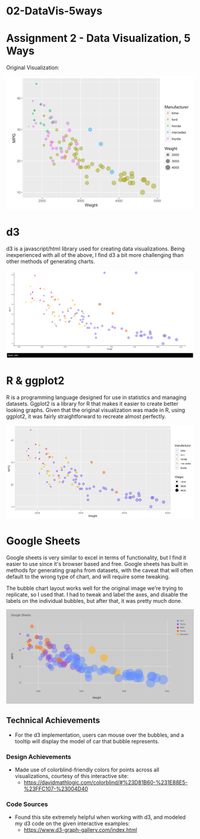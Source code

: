 # 02-DataVis-5ways

Assignment 2 - Data Visualization, 5 Ways  
===
Original Visualization:

![original](img/original.png)

# d3

d3 is a javascript/html library used for creating data visualizations. Being inexperienced with all of the above, I find d3 a bit more challenging than other methods of generating charts.

![d3](img/d3.png)

# R & ggplot2

R is a programming language designed for use in statistics and managing datasets. Ggplot2 is a library for R that makes it easier to create better looking graphs. Given that the original visualization was made in R, using ggplot2, it was fairly straightforward to recreate almost perfectly.

![r&ggplot2](img/r&ggplot2.png)

# Google Sheets

Google sheets is very similar to excel in terms of functionality, but I find it easier to use since it's browser based and free. Google sheets has built in methods fpr generating graphs from datasets, with the caveat that will often default to the wrong type of chart, and will require some tweaking.

The bubble chart layout works well for the original image we're trying to replicate, so I used that. I had to tweak and label the axes, and disable the labels on the individual bubbles, but after that, it was pretty much done.

![googlesheets](img/googlesheets.png)

## Technical Achievements
- For the d3 implementation, users can mouse over the bubbles, and a tooltip will display the model of car that bubble represents.

### Design Achievements
- Made use of colorblind-friendly colors for points across all visualizations, courtesy of this interactive site:
	- https://davidmathlogic.com/colorblind/#%23D81B60-%231E88E5-%23FFC107-%23004D40
	
### Code Sources
- Found this site extremely helpful when working with d3, and modeled my d3 code on the given interactive examples:
	- https://www.d3-graph-gallery.com/index.html
